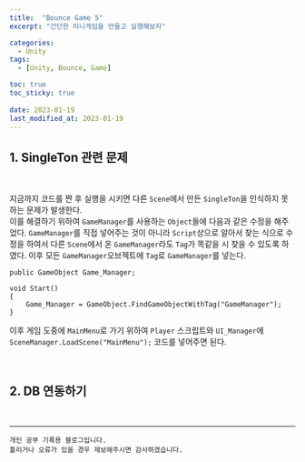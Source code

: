 ```yaml
---
title:  "Bounce Game 5"
excerpt: "간단한 미니게임을 만들고 실행해보자"

categories:
  - Unity
tags:
  - [Unity, Bounce, Game]

toc: true
toc_sticky: true
 
date: 2023-01-19
last_modified_at: 2023-01-19
---
```


## 1. SingleTon 관련 문제

<br>

지금까지 코드를 짠 후 실행을 시키면 다른 `Scene`에서 만든 `SingleTon`을 인식하지 못하는 문제가 발생한다.  
이를 해결하기 위하여 `GameManager`를 사용하는 `Object`들에 다음과 같은 수정을 해주었다.
`GameManager`를 직접 넣어주는 것이 아니라 `Script`상으로 알아서 찾는 식으로 수정을 하여서 다른 `Scene`에서 온 `GameManager`라도 `Tag`가 똑같을 시 찾을 수 있도록 하였다. 이후 모든 `GameManager`오브젝트에 `Tag`로 `GameManager`를 넣는다.

    public GameObject Game_Manager;

    void Start()
    {
        Game_Manager = GameObject.FindGameObjectWithTag("GameManager");
    }

이후 게임 도중에 `MainMenu`로 가기 위하여 `Player` 스크립트와 `UI_Manager`에 `SceneManager.LoadScene("MainMenu");` 코드를 넣어주면 된다.

<br>

## 2. DB 연동하기



<br>

***
    개인 공부 기록용 블로그입니다.
    틀리거나 오류가 있을 경우 제보해주시면 감사하겠습니다.